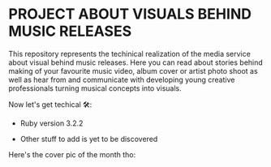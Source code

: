 # PROJECT ABOUT VISUALS BEHIND MUSIC RELEASES

This repository represents the techinical realization of the media service about visual behind music releases.
Here you can read about stories behind making of your favourite music video, album cover or artist photo shoot as well as hear from and communicate with developing young creative professionals turning musical concepts into visuals.

Now let's get techical 🛠️:

* Ruby version 3.2.2

* Other stuff to add is yet to be discovered

Here's the cover pic of the month tho:
